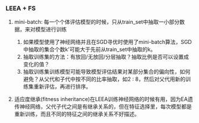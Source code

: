### LEEA + FS

1. mini-batch: 每一个个体评估模型的时候，只从train_set中抽取一小部分数据，来对模型进行训练
    1. 如果模型使用了神经网络并且在SGD寻优时使用了mini-batch算法，SGD中抽取的集合个数k'可能大于先前从train_set中抽取的k。
    2. 抽取训练集的方法：有放回/无放回/分层抽取？抽取比例是否可以设置成变化的值？
    3. 抽取训练集训练模型可能导致模型评估结果对某部分集合的偏向性，如何避免？从父代和子代中按不同的比率抽取，如2 : 8，然后对父代用新的训练集重新评估，再进行排序。

2. 适应度继承(fitness inheritance)在LEEA训练神经网络的时候有用，因为EA遗传神经网络，父代子代之间是有继承关系的，但在特征选择里，每次模型都是重新训练，而且不同的特征之间的继承关系不好描述。